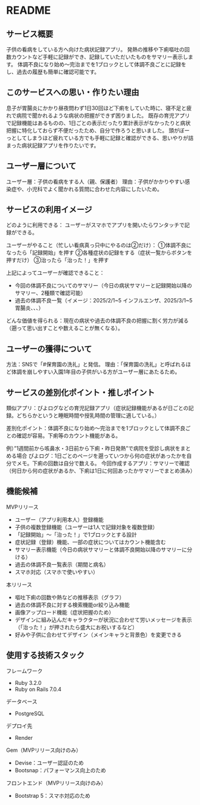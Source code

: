 # README
## サービス概要
子供の看病をしている方へ向けた病状記録アプリ。
発熱の推移や下痢嘔吐の回数カウントなど手軽に記録ができ、記録していただいたものをサマリー表示します。
体調不良になり始め～完治までを1ブロックとして体調不良ごとに記録をし、過去の履歴も簡単に確認可能です。


## このサービスへの思い・作りたい理由
息子が胃腸炎にかかり昼夜問わず1日30回ほど下痢をしていた時に、寝不足と疲れで病院で聞かれるような病状の把握ができず困りました。
既存の育児アプリで記録機能はあるものの、1日ごとの表示だったり累計表示がなかったりと病状把握に特化しておらず不便だったため、自分で作ろうと思いました。
頭がぼーっとしてしまうほど疲れている方でも手軽に記録と確認ができる、思いやりが詰まった病状記録アプリを作りたいです。


## ユーザー層について
ユーザー層：子供の看病をする人（親、保護者）
理由：子供がかかりやすい感染症や、小児科でよく聞かれる質問に合わせた内容にしたいため。


## サービスの利用イメージ
どのように利用できる：
ユーザーがスマホでアプリを開いたらワンタッチで記録ができる。

ユーザーがやること（忙しい看病真っ只中にやるのは②だけ）：
①体調不良になったら「記録開始」を押す
②各種症状の記録をする（症状一覧からボタンを押すだけ）
③治ったら「治った！」を押す

上記によってユーザーが確認できること：
- 今回の体調不良についてのサマリー（今日の病状サマリーと記録開始以降のサマリー、2種類で確認可能）
- 過去の体調不良一覧（イメージ：2025/2/1~5 インフルエンザ、2025/3/1~5 胃腸炎、、、）

どんな価値を得られる：現在の病状や過去の体調不良の把握に割く労力が減る（遡って思い出すことや数えることが無くなる）。


## ユーザーの獲得について
方法：SNSで「#保育園の洗礼」と発信。
理由：「保育園の洗礼」と呼ばれるほど体調を崩しやすい入園1年目の子供がいる方がユーザー層にあたるため。


## サービスの差別化ポイント・推しポイント
類似アプリ：ぴよログなどの育児記録アプリ（症状記録機能があるが日ごとの記録。どちらかというと睡眠時間や授乳時間の管理に適している。）

差別化ポイント：体調不良になり始め～完治までを1ブロックとして体調不良ごとの確認が容易。下痢等のカウント機能がある。

例）”1週間前から咳鼻水・3日前から下痢・昨日発熱”で病院を受診し病状をまとめる場合
ぴよログ：1日ごとのページを遡っていつから何の症状があったかを自分でメモ。下痢の回数は自分で数える。
今回作成するアプリ：サマリーで確認（何日から何の症状があるか、下痢は1日に何回あったかサマリーでまとめ済み）


## 機能候補
MVPリリース
- ユーザー（アプリ利用本人）登録機能
- 子供の複数登録機能（ユーザーは1人で記録対象を複数登録）
- 「記録開始」〜「治った！」で1ブロックとする設計
- 症状記録（登録）機能、一部の症状についてはカウント機能含む
- サマリー表示機能（今日の病状サマリーと体調不良開始以降のサマリーに分ける）
- 過去の体調不良一覧表示（期間と病名）
- スマホ対応（スマホで使いやすい）

本リリース
- 嘔吐下痢の回数や熱などの推移表示（グラフ）
- 過去の体調不良に対する検索機能or絞り込み機能
- 画像アップロード機能（症状把握のため）
- デザインに組み込んだキャラクターが状況に合わせて労いメッセージを表示（「治った！」が押されたら盛大にお祝いするなど）
- 好みや子供に合わせてデザイン（メインキャラと背景色）を変更できる


## 使用する技術スタック
フレームワーク
- Ruby 3.2.0
- Ruby on Rails 7.0.4

データベース
- PostgreSQL

デプロイ先
- Render

Gem（MVPリリース向けのみ）
- Devise：ユーザー認証のため
- Bootsnap：パフォーマンス向上のため

フロントエンド（MVPリリース向けのみ）
- Bootstrap 5：スマホ対応のため
